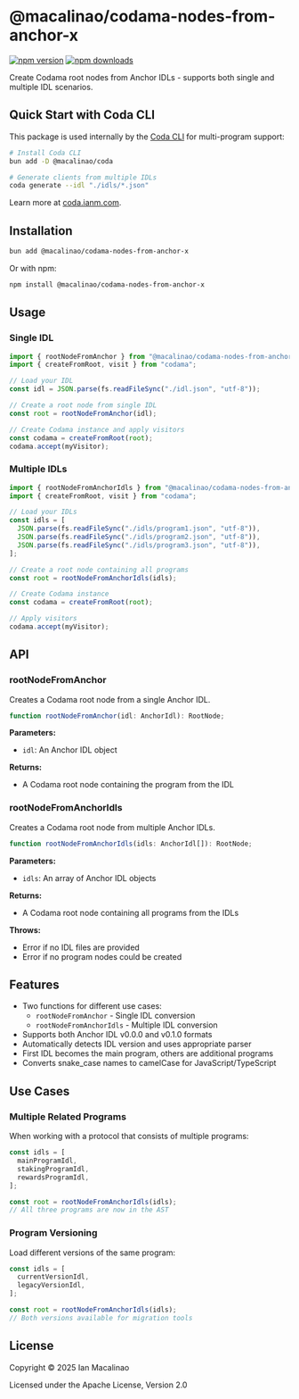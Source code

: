 # @macalinao/codama-nodes-from-anchor-x

[![npm version](https://img.shields.io/npm/v/@macalinao/codama-nodes-from-anchor-x.svg)](https://www.npmjs.com/package/@macalinao/codama-nodes-from-anchor-x)
[![npm downloads](https://img.shields.io/npm/dm/@macalinao/codama-nodes-from-anchor-x.svg)](https://www.npmjs.com/package/@macalinao/codama-nodes-from-anchor-x)

Create Codama root nodes from Anchor IDLs - supports both single and multiple IDL scenarios.

## Quick Start with Coda CLI

This package is used internally by the [Coda CLI](https://coda.ianm.com) for multi-program support:

```bash
# Install Coda CLI
bun add -D @macalinao/coda

# Generate clients from multiple IDLs
coda generate --idl "./idls/*.json"
```

Learn more at [coda.ianm.com](https://coda.ianm.com).

## Installation

```bash
bun add @macalinao/codama-nodes-from-anchor-x
```

Or with npm:
```bash
npm install @macalinao/codama-nodes-from-anchor-x
```

## Usage

### Single IDL

```typescript
import { rootNodeFromAnchor } from "@macalinao/codama-nodes-from-anchor-x";
import { createFromRoot, visit } from "codama";

// Load your IDL
const idl = JSON.parse(fs.readFileSync("./idl.json", "utf-8"));

// Create a root node from single IDL
const root = rootNodeFromAnchor(idl);

// Create Codama instance and apply visitors
const codama = createFromRoot(root);
codama.accept(myVisitor);
```

### Multiple IDLs

```typescript
import { rootNodeFromAnchorIdls } from "@macalinao/codama-nodes-from-anchor-x";
import { createFromRoot, visit } from "codama";

// Load your IDLs
const idls = [
  JSON.parse(fs.readFileSync("./idls/program1.json", "utf-8")),
  JSON.parse(fs.readFileSync("./idls/program2.json", "utf-8")),
  JSON.parse(fs.readFileSync("./idls/program3.json", "utf-8")),
];

// Create a root node containing all programs
const root = rootNodeFromAnchorIdls(idls);

// Create Codama instance
const codama = createFromRoot(root);

// Apply visitors
codama.accept(myVisitor);
```

## API

### rootNodeFromAnchor

Creates a Codama root node from a single Anchor IDL.

```typescript
function rootNodeFromAnchor(idl: AnchorIdl): RootNode;
```

**Parameters:**
- `idl`: An Anchor IDL object

**Returns:**
- A Codama root node containing the program from the IDL

### rootNodeFromAnchorIdls

Creates a Codama root node from multiple Anchor IDLs.

```typescript
function rootNodeFromAnchorIdls(idls: AnchorIdl[]): RootNode;
```

**Parameters:**
- `idls`: An array of Anchor IDL objects

**Returns:**
- A Codama root node containing all programs from the IDLs

**Throws:**
- Error if no IDL files are provided
- Error if no program nodes could be created

## Features

- Two functions for different use cases:
  - `rootNodeFromAnchor` - Single IDL conversion
  - `rootNodeFromAnchorIdls` - Multiple IDL conversion
- Supports both Anchor IDL v0.0.0 and v0.1.0 formats
- Automatically detects IDL version and uses appropriate parser
- First IDL becomes the main program, others are additional programs
- Converts snake_case names to camelCase for JavaScript/TypeScript

## Use Cases

### Multiple Related Programs

When working with a protocol that consists of multiple programs:

```typescript
const idls = [
  mainProgramIdl,
  stakingProgramIdl,
  rewardsProgramIdl,
];

const root = rootNodeFromAnchorIdls(idls);
// All three programs are now in the AST
```

### Program Versioning

Load different versions of the same program:

```typescript
const idls = [
  currentVersionIdl,
  legacyVersionIdl,
];

const root = rootNodeFromAnchorIdls(idls);
// Both versions available for migration tools
```

## License

Copyright © 2025 Ian Macalinao

Licensed under the Apache License, Version 2.0